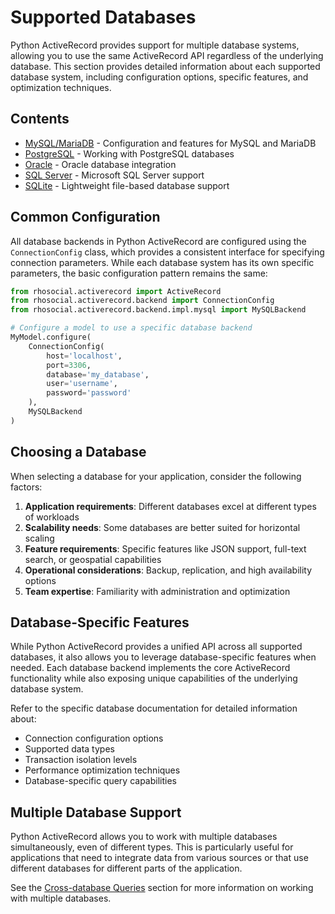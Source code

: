 # Supported Databases

Python ActiveRecord provides support for multiple database systems, allowing you to use the same ActiveRecord API regardless of the underlying database. This section provides detailed information about each supported database system, including configuration options, specific features, and optimization techniques.

## Contents

- [MySQL/MariaDB](mysql_mariadb.md) - Configuration and features for MySQL and MariaDB
- [PostgreSQL](postgresql.md) - Working with PostgreSQL databases
- [Oracle](oracle.md) - Oracle database integration
- [SQL Server](sql_server.md) - Microsoft SQL Server support
- [SQLite](sqlite.md) - Lightweight file-based database support

## Common Configuration

All database backends in Python ActiveRecord are configured using the `ConnectionConfig` class, which provides a consistent interface for specifying connection parameters. While each database system has its own specific parameters, the basic configuration pattern remains the same:

```python
from rhosocial.activerecord import ActiveRecord
from rhosocial.activerecord.backend import ConnectionConfig
from rhosocial.activerecord.backend.impl.mysql import MySQLBackend

# Configure a model to use a specific database backend
MyModel.configure(
    ConnectionConfig(
        host='localhost',
        port=3306,
        database='my_database',
        user='username',
        password='password'
    ),
    MySQLBackend
)
```

## Choosing a Database

When selecting a database for your application, consider the following factors:

1. **Application requirements**: Different databases excel at different types of workloads
2. **Scalability needs**: Some databases are better suited for horizontal scaling
3. **Feature requirements**: Specific features like JSON support, full-text search, or geospatial capabilities
4. **Operational considerations**: Backup, replication, and high availability options
5. **Team expertise**: Familiarity with administration and optimization

## Database-Specific Features

While Python ActiveRecord provides a unified API across all supported databases, it also allows you to leverage database-specific features when needed. Each database backend implements the core ActiveRecord functionality while also exposing unique capabilities of the underlying database system.

Refer to the specific database documentation for detailed information about:

- Connection configuration options
- Supported data types
- Transaction isolation levels
- Performance optimization techniques
- Database-specific query capabilities

## Multiple Database Support

Python ActiveRecord allows you to work with multiple databases simultaneously, even of different types. This is particularly useful for applications that need to integrate data from various sources or that use different databases for different parts of the application.

See the [Cross-database Queries](../5.2.cross_database_queries/README.md) section for more information on working with multiple databases.